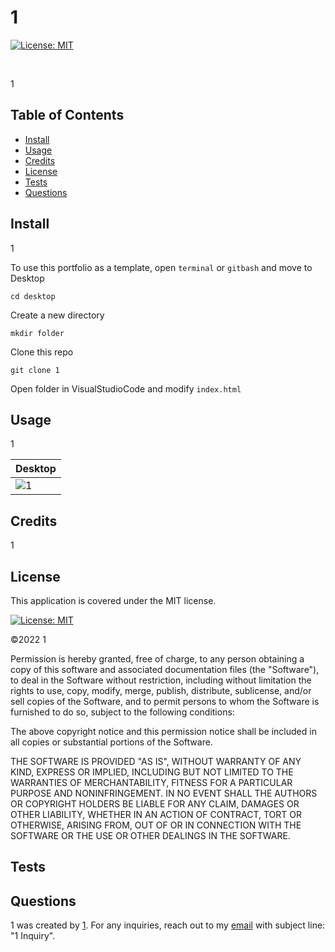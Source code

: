 # 1

[![License: MIT](https://img.shields.io/badge/License-MIT-yellow.svg)](https://opensource.org/licenses/MIT)
	
<br>

1
<br>

## Table of Contents
- <a href="#install">Install</a>
- <a href="#usage">Usage</a>
- <a href="#credits">Credits</a>
- <a href="#license">License</a>
- <a href="#test">Tests</a>
- <a href="#questions">Questions</a>

## <span id="install">Install</span>
    
1

To use this portfolio as a template, open `terminal` or `gitbash` and move to Desktop
 
    cd desktop

Create a new directory

    mkdir folder

Clone this repo

    git clone 1

Open folder in VisualStudioCode and modify `index.html`

## <span id="usage">Usage</span>
    
1

| Desktop | 
| ------- | 
| ![1](1) |

## <span id="credits">Credits</span>
1

## <span id="license">License</span>

This application is covered under the MIT license.

[![License: MIT](https://img.shields.io/badge/License-MIT-yellow.svg)](https://opensource.org/licenses/MIT)
	

©2022 1

Permission is hereby granted, free of charge, to any person obtaining a copy of this software and associated documentation files (the "Software"), to deal in the Software without restriction, including without limitation the rights to use, copy, modify, merge, publish, distribute, sublicense, and/or sell copies of the Software, and to permit persons to whom the Software is furnished to do so, subject to the following conditions:

The above copyright notice and this permission notice shall be included in all copies or substantial portions of the Software.

THE SOFTWARE IS PROVIDED "AS IS", WITHOUT WARRANTY OF ANY KIND, EXPRESS OR IMPLIED, INCLUDING BUT NOT LIMITED TO THE WARRANTIES OF MERCHANTABILITY, FITNESS FOR A PARTICULAR PURPOSE AND NONINFRINGEMENT. IN NO EVENT SHALL THE AUTHORS OR COPYRIGHT HOLDERS BE LIABLE FOR ANY CLAIM, DAMAGES OR OTHER LIABILITY, WHETHER IN AN ACTION OF CONTRACT, TORT OR OTHERWISE, ARISING FROM, OUT OF OR IN CONNECTION WITH THE SOFTWARE OR THE USE OR OTHER DEALINGS IN THE SOFTWARE.



## <span id="test">Tests</span>

## <span id="questions">Questions</span>

1 was created by [1](https://github.com/1). For any inquiries, reach out to my [email](mailto://1) with subject line: "1 Inquiry".


